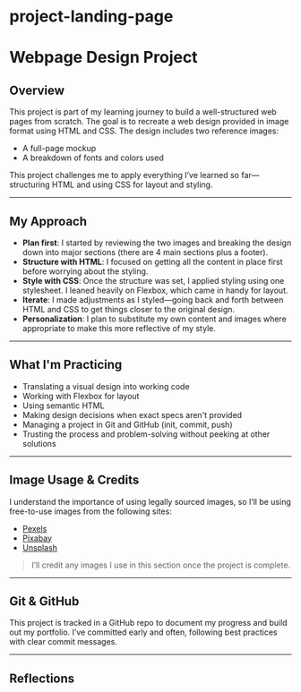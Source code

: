 # project-landing-page
# Webpage Design Project

## Overview

This project is part of my learning journey to build a well-structured web pages from scratch. The goal is to recreate a web design provided in image format using HTML and CSS. The design includes two reference images:
- A full-page mockup
- A breakdown of fonts and colors used

This project challenges me to apply everything I’ve learned so far—structuring HTML and using CSS for layout and styling.

---

## My Approach

- **Plan first**: I started by reviewing the two images and breaking the design down into major sections (there are 4 main sections plus a footer).
- **Structure with HTML**: I focused on getting all the content in place first before worrying about the styling.
- **Style with CSS**: Once the structure was set, I applied styling using one stylesheet. I leaned heavily on Flexbox, which came in handy for layout.
- **Iterate**: I made adjustments as I styled—going back and forth between HTML and CSS to get things closer to the original design.
- **Personalization**: I plan to substitute my own content and images where appropriate to make this more reflective of my style.

---

## What I'm Practicing

- Translating a visual design into working code
- Working with Flexbox for layout
- Using semantic HTML
- Making design decisions when exact specs aren't provided
- Managing a project in Git and GitHub (init, commit, push)
- Trusting the process and problem-solving without peeking at other solutions

---

## Image Usage & Credits

I understand the importance of using legally sourced images, so I’ll be using free-to-use images from the following sites:

- [Pexels](https://www.pexels.com)
- [Pixabay](https://www.pixabay.com)
- [Unsplash](https://www.unsplash.com)

> I’ll credit any images I use in this section once the project is complete.

---

## Git & GitHub

This project is tracked in a GitHub repo to document my progress and build out my portfolio. I’ve committed early and often, following best practices with clear commit messages.

---

## Reflections